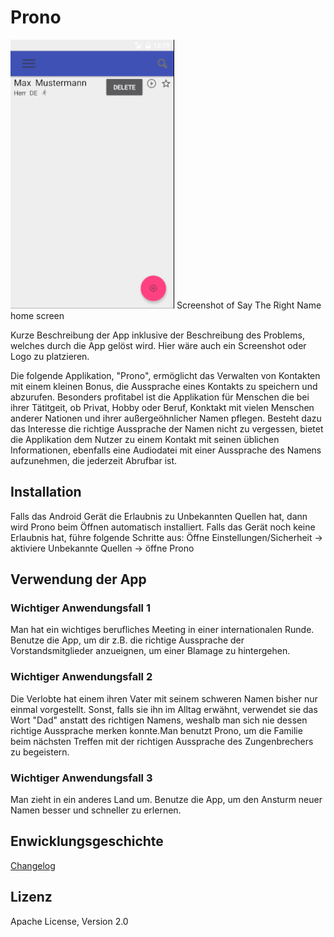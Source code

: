 # Prono 

![Screenshot of home screen](doc/images/SoPraAppHomeScreen.png)
Screenshot of Say The Right Name home screen

Kurze Beschreibung der App inklusive der Beschreibung des Problems, welches durch die App gelöst wird. Hier wäre auch ein Screenshot oder Logo zu platzieren.

Die folgende Applikation, "Prono", ermöglicht das Verwalten von Kontakten mit einem kleinen Bonus, die Aussprache eines Kontakts zu speichern und abzurufen.
Besonders profitabel ist die Applikation für Menschen die bei ihrer Tätitgeit, ob Privat, Hobby oder Beruf, Konktakt mit vielen Menschen anderer Nationen und ihrer außergeöhnlicher Namen pflegen. Besteht dazu das Interesse die richtige Aussprache der Namen nicht zu vergessen, bietet die Applikation dem Nutzer zu einem Kontakt mit seinen üblichen Informationen, ebenfalls eine Audiodatei mit einer Aussprache des Namens aufzunehmen, die jederzeit Abrufbar ist.

## Installation
Falls das Android Gerät die Erlaubnis zu Unbekannten Quellen hat, dann wird Prono beim Öffnen automatisch installiert.
Falls das Gerät noch keine Erlaubnis hat, führe folgende Schritte aus:
Öffne Einstellungen/Sicherheit -> aktiviere Unbekannte Quellen -> öffne Prono

## Verwendung der App


### Wichtiger Anwendungsfall 1
Man hat ein wichtiges berufliches Meeting in einer internationalen Runde. Benutze die App, um dir z.B. die richtige Aussprache der Vorstandsmitglieder anzueignen, um einer Blamage zu hintergehen.

### Wichtiger Anwendungsfall 2
Die Verlobte hat einem ihren Vater mit seinem schweren Namen bisher nur einmal vorgestellt. Sonst, falls sie ihn im Alltag erwähnt, verwendet sie das Wort "Dad" anstatt des richtigen Namens, weshalb man sich nie dessen richtige Aussprache merken konnte.Man benutzt Prono, um die Familie beim nächsten Treffen mit der richtigen Aussprache des Zungenbrechers zu begeistern.


### Wichtiger Anwendungsfall 3
Man zieht in ein anderes Land um. Benutze die App, um den Ansturm neuer Namen besser und schneller zu erlernen. 

## Enwicklungsgeschichte

[Changelog](CHANGELOG.md)

## Lizenz

Apache License, Version 2.0